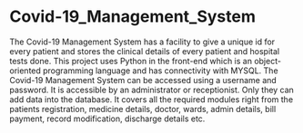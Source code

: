 # Covid-19_Management_System

The Covid-19 Management System has a facility to give a unique id for every patient and stores the clinical details of every patient and hospital tests done. This project uses Python in the front-end which is an object-oriented programming language and has connectivity with MYSQL. The Covid-19 Management System can be accessed using a username and password. It is accessible by an administrator or receptionist. Only they can add data into the database. It covers all the required modules right from the patients registration, medicine details, doctor, wards, admin details, bill payment, record modification, discharge details etc.
